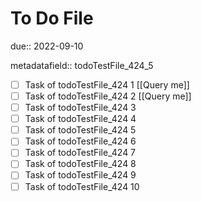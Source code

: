 # To Do File

due:: 2022-09-10

metadatafield:: todoTestFile_424_5

- [ ] Task of todoTestFile_424 1 [[Query me]]
- [ ] Task of todoTestFile_424 2 [[Query me]]
- [ ] Task of todoTestFile_424 3
- [ ] Task of todoTestFile_424 4
- [ ] Task of todoTestFile_424 5
- [ ] Task of todoTestFile_424 6
- [ ] Task of todoTestFile_424 7
- [ ] Task of todoTestFile_424 8
- [ ] Task of todoTestFile_424 9
- [ ] Task of todoTestFile_424 10